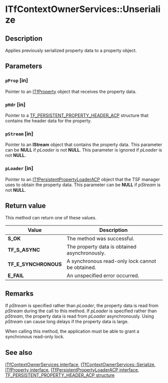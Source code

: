 # ITfContextOwnerServices::Unserialize

## Description

Applies previously serialized property data to a property object.

## Parameters

### `pProp` [in]

Pointer to an [ITfProperty](https://learn.microsoft.com/windows/desktop/api/msctf/nn-msctf-itfproperty) object that receives the property data.

### `pHdr` [in]

Pointer to a [TF_PERSISTENT_PROPERTY_HEADER_ACP](https://learn.microsoft.com/windows/desktop/api/msctf/ns-msctf-tf_persistent_property_header_acp) structure that contains the header data for the property.

### `pStream` [in]

Pointer to an **IStream** object that contains the property data. This parameter can be **NULL** if *pLoader* is not **NULL**. This parameter is ignored if *pLoader* is not **NULL**.

### `pLoader` [in]

Pointer to an [ITfPersistentPropertyLoaderACP](https://learn.microsoft.com/windows/desktop/api/msctf/nn-msctf-itfpersistentpropertyloaderacp) object that the TSF manager uses to obtain the property data. This parameter can be **NULL** if *pStream* is not **NULL**.

## Return value

This method can return one of these values.

| Value | Description |
| --- | --- |
| **S_OK** | The method was successful. |
| **TF_S_ASYNC** | The property data is obtained asynchronously. |
| **TF_E_SYNCHRONOUS** | A synchronous read-only lock cannot be obtained. |
| **E_FAIL** | An unspecified error occurred. |

## Remarks

If *pStream* is specified rather than *pLoader*, the property data is read from *pStream* during the call to this method. If *pLoader* is specified rather than *pStream*, the property data is read from *pLoader* asynchronously. Using *pStream* can cause long delays if the property data is large.

When calling this method, the application must be able to grant a synchronous read-only lock.

## See also

[ITfContextOwnerServices interface](https://learn.microsoft.com/windows/win32/api/msctf/nn-msctf-itfcontextownerservices), [ITfContextOwnerServices::Serialize](https://learn.microsoft.com/windows/win32/api/msctf/nf-msctf-itfcontextownerservices-serialize), [ITfProperty interface](https://learn.microsoft.com/windows/win32/api/msctf/nn-msctf-itfproperty), [ITfPersistentPropertyLoaderACP interface](https://learn.microsoft.com/windows/win32/api/msctf/nn-msctf-itfpersistentpropertyloaderacp), [TF_PERSISTENT_PROPERTY_HEADER_ACP structure](https://learn.microsoft.com/windows/win32/api/msctf/ns-msctf-tf_persistent_property_header_acp)